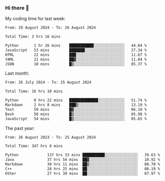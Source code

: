 ### Hi there 👋

My coding time for last week:

<!--START_SECTION:week-->

```txt
From: 19 August 2024 - To: 26 August 2024

Total Time: 3 hrs 16 mins

Python       1 hr 26 mins    ███████████░░░░░░░░░░░░░░   44.04 %
JavaScript   53 mins         ███████░░░░░░░░░░░░░░░░░░   27.34 %
HTML         22 mins         ███░░░░░░░░░░░░░░░░░░░░░░   11.67 %
YAML         21 mins         ██▓░░░░░░░░░░░░░░░░░░░░░░   11.04 %
JSON         10 mins         █▒░░░░░░░░░░░░░░░░░░░░░░░   05.37 %
```

<!--END_SECTION:week-->

Last month:

<!--START_SECTION:month-->

```txt
From: 26 July 2024 - To: 25 August 2024

Total Time: 16 hrs 10 mins

Python       8 hrs 22 mins   █████████████░░░░░░░░░░░░   51.74 %
Markdown     2 hrs 8 mins    ███▒░░░░░░░░░░░░░░░░░░░░░   13.19 %
Text         59 mins         █▓░░░░░░░░░░░░░░░░░░░░░░░   06.10 %
Bash         58 mins         █▒░░░░░░░░░░░░░░░░░░░░░░░   05.98 %
JavaScript   54 mins         █▒░░░░░░░░░░░░░░░░░░░░░░░   05.65 %
```

<!--END_SECTION:month-->

The past year:

<!--START_SECTION:year-->

```txt
From: 26 August 2023 - To: 25 August 2024

Total Time: 347 hrs 8 mins

Python             137 hrs 33 mins ██████████░░░░░░░░░░░░░░░   39.63 %
Java               37 hrs 54 mins  ██▓░░░░░░░░░░░░░░░░░░░░░░   10.92 %
Markdown           30 hrs 11 mins  ██▒░░░░░░░░░░░░░░░░░░░░░░   08.70 %
C++                28 hrs 25 mins  ██░░░░░░░░░░░░░░░░░░░░░░░   08.19 %
Other              27 hrs 39 mins  ██░░░░░░░░░░░░░░░░░░░░░░░   07.97 %
```

<!--END_SECTION:year-->
